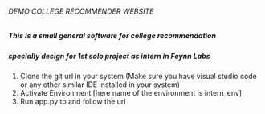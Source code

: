 ###### DEMO COLLEGE RECOMMENDER WEBSITE ###############

##### This is a small general software for college recommendation 
##### specially design for 1st solo project as intern in Feynn Labs

 1) Clone the git url in your system (Make sure you have visual studio code or any other similar IDE installed in your system)
 2) Activate Environment [here name of the environment is intern_env]
 3) Run app.py to and follow the url